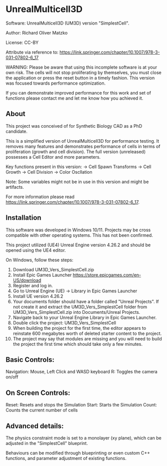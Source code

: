 # UnrealMulticell3D

Software: UnrealMulticell3D (UM3D) version "SimplestCell".

Author: Richard Oliver Matzko

License: CC-BY

Attribute via reference to: https://link.springer.com/chapter/10.1007/978-3-031-07802-6_17

WARNING: Please be aware that using this incomplete software is at your own risk. The cells will not stop proliferating by themselves, you must close the application or press the reset button in a timely fashion. This version was focused towards performance optimization.

If you can demonstrate improved performance for this work and set of functions please contact me and let me know how you achieved it.

About
-----
This project was conceived of for Synthetic Biology CAD as a PhD candidate.

This is a simplified version of UnrealMulticell3D for performance testing. It removes many features and demonstrates performance of cells in terms of proliferation (growth and cell division). The full version (unreleased) possesses a Cell Editor and more parameters.

Key functions present in this version:
-> Cell Spawn Transforms
-> Cell Growth
-> Cell Division
-> Color Oscllation

Note: Some variables might not be in use in this version and might be artifacts.

For more information please read https://link.springer.com/chapter/10.1007/978-3-031-07802-6_17.

Installation
------------
This software was developed in Windows 10/11. Projects may be cross compatible with other operating systems. This has not been confirmed.

This project utilized (UE4) Unreal Engine version 4.26.2 and should be opened using the UE4 editor.

On Windows, follow these steps:

1. Download UM3D_Vers_SimplestCell.zip
1. Install Epic Games Launcher https://store.epicgames.com/en-US/download
2. Register and log in.
3. Go to Unreal Engine (UE) -> Library in Epic Games Launcher
4. Install UE version 4.26.2
5. Your documents folder should have a folder called "Unreal Projects". If not create it and extract the UM3D_Vers_SimplestCell folder from UM3D_Vers_SimplestCell.zip into Documents/Unreal Projects.
6. Navigate back to your Unreal Engine Library in Epic Games Launcher.
7. Double click the project: UM3D_Vers_SimplestCell
8. When building the project for the first time, the editor appears to reinstate 600 megabytes worth of deleted starter content to the project.
9. The project may say that modules are missing and you will need to build the project the first time which should take only a few minutes.

Basic Controls:
--------------
Navigation: Mouse, Left Click and WASD keyboard
R: Toggles the camera on/off

On Screen Controls:
------------------
Reset: Resets and stops the Simulation
Start: Starts the Simulation
Count: Counts the current number of cells

Advanced details:
---------------
The physics constraint mode is set to a monolayer (xy plane), which can be adjusted in the "SimplestCell" blueprint.

Behaviours can be modified through blueprinting or even custom C++ functions, and parameter adjustment of existing functions.
